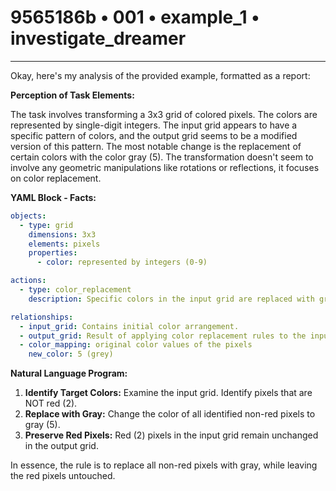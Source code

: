 # 9565186b • 001 • example_1 • investigate_dreamer

---
Okay, here's my analysis of the provided example, formatted as a report:

**Perception of Task Elements:**

The task involves transforming a 3x3 grid of colored pixels. The colors are represented by single-digit integers. The input grid appears to have a specific pattern of colors, and the output grid seems to be a modified version of this pattern. The most notable change is the replacement of certain colors with the color gray (5). The transformation doesn't seem to involve any geometric manipulations like rotations or reflections, it focuses on color replacement.

**YAML Block - Facts:**



```yaml
objects:
  - type: grid
    dimensions: 3x3
    elements: pixels
    properties:
      - color: represented by integers (0-9)

actions:
  - type: color_replacement
    description: Specific colors in the input grid are replaced with gray (5).

relationships:
  - input_grid: Contains initial color arrangement.
  - output_grid: Result of applying color replacement rules to the input grid.
  - color_mapping: original color values of the pixels
    new_color: 5 (grey)
```



**Natural Language Program:**

1.  **Identify Target Colors:** Examine the input grid. Identify pixels that are NOT red (2).
2.  **Replace with Gray:** Change the color of all identified non-red pixels to gray (5).
3.  **Preserve Red Pixels:**  Red (2) pixels in the input grid remain unchanged in the output grid.

In essence, the rule is to replace all non-red pixels with gray, while leaving the red pixels untouched.

